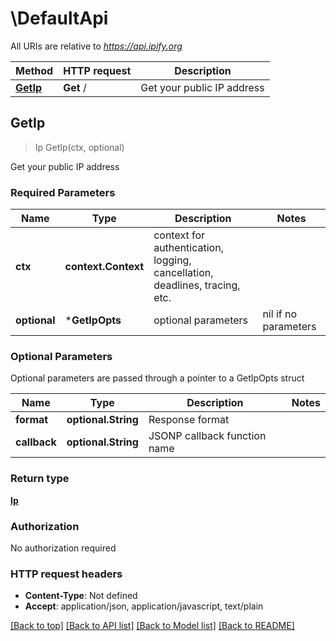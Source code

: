 # \DefaultApi

All URIs are relative to *https://api.ipify.org*

Method | HTTP request | Description
------------- | ------------- | -------------
[**GetIp**](DefaultApi.md#GetIp) | **Get** / | Get your public IP address



## GetIp

> Ip GetIp(ctx, optional)

Get your public IP address

### Required Parameters


Name | Type | Description  | Notes
------------- | ------------- | ------------- | -------------
**ctx** | **context.Context** | context for authentication, logging, cancellation, deadlines, tracing, etc.
 **optional** | ***GetIpOpts** | optional parameters | nil if no parameters

### Optional Parameters

Optional parameters are passed through a pointer to a GetIpOpts struct


Name | Type | Description  | Notes
------------- | ------------- | ------------- | -------------
 **format** | **optional.String**| Response format | 
 **callback** | **optional.String**| JSONP callback function name | 

### Return type

[**Ip**](Ip.md)

### Authorization

No authorization required

### HTTP request headers

- **Content-Type**: Not defined
- **Accept**: application/json, application/javascript, text/plain

[[Back to top]](#) [[Back to API list]](../README.md#documentation-for-api-endpoints)
[[Back to Model list]](../README.md#documentation-for-models)
[[Back to README]](../README.md)

